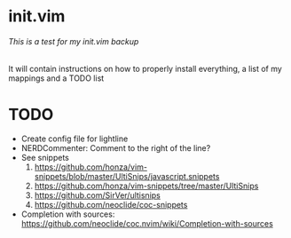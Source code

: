 # init.vim
###### This is a test for my init.vim backup
It will contain instructions on how to properly install everything, a list of my mappings and a TODO list

# TODO
* Create config file for lightline
* NERDCommenter: Comment to the right of the line?
* See snippets
   1. https://github.com/honza/vim-snippets/blob/master/UltiSnips/javascript.snippets
   2. https://github.com/honza/vim-snippets/tree/master/UltiSnips
   3. https://github.com/SirVer/ultisnips
   4. https://github.com/neoclide/coc-snippets
* Completion with sources: https://github.com/neoclide/coc.nvim/wiki/Completion-with-sources
